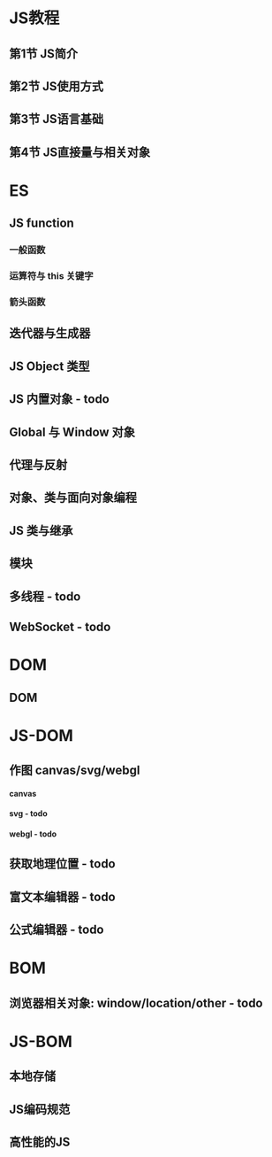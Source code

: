 # JS教程
## 第1节 JS简介
## 第2节 JS使用方式
## 第3节 JS语言基础
## 第4节 JS直接量与相关对象

# ES

## JS function

### 一般函数

###  运算符与 this 关键字

###  箭头函数

## 迭代器与生成器

## JS Object 类型

## JS 内置对象 - todo

## Global 与 Window 对象

## 代理与反射

## 对象、类与面向对象编程

## JS 类与继承

## 模块

## 多线程 - todo

## WebSocket - todo

# DOM

## DOM

# JS-DOM

## 作图 canvas/svg/webgl
#### canvas
#### svg - todo
#### webgl - todo

## 获取地理位置 - todo

## 富文本编辑器 - todo

## 公式编辑器 - todo

# BOM

## 浏览器相关对象: window/location/other - todo

# JS-BOM

## 本地存储

## JS编码规范

## 高性能的JS

